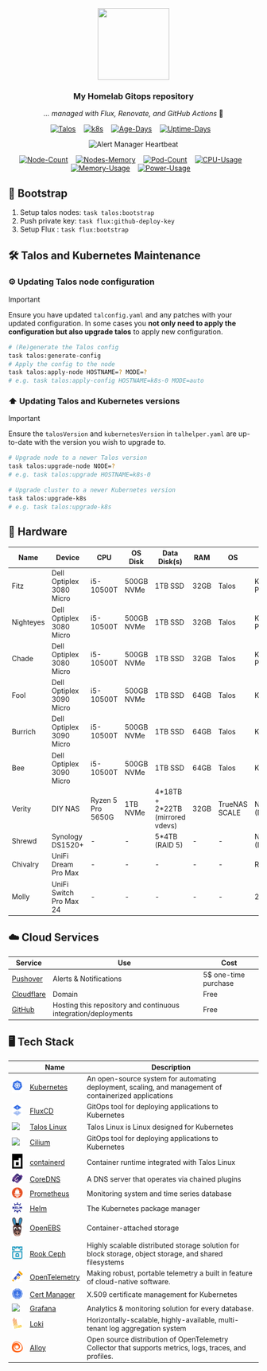 <div align="center">


<img src="https://raw.githubusercontent.com/onedr0p/home-ops/main/docs/src/assets/logo.png" align="center" width="144px" height="144px"/>

### My Homelab Gitops repository

_... managed with Flux, Renovate, and GitHub Actions_ 🤖



</div>

<div align="center">


[![Talos](https://img.shields.io/endpoint?url=https%3A%2F%2Fkromgo.hoohoot.org%2Ftalos_version&style=flat-square&label=Talos)](https://github.com/kashalls/kromgo)
&nbsp;&nbsp;
[![k8s](https://img.shields.io/endpoint?url=https%3A%2F%2Fkromgo.hoohoot.org%2Fkubernetes_version&style=flat-square&label=K8S)](https://github.com/kashalls/kromgo)
&nbsp;&nbsp;
[![Age-Days](https://img.shields.io/endpoint?url=https%3A%2F%2Fkromgo.hoohoot.org%2Fcluster_age_days&style=flat-square&label=Age)](https://github.com/kashalls/kromgo)
&nbsp;&nbsp;
[![Uptime-Days](https://img.shields.io/endpoint?url=https%3A%2F%2Fkromgo.hoohoot.org%2Fcluster_uptime_days&style=flat-square&label=Uptime)](https://github.com/kashalls/kromgo)
&nbsp;&nbsp;

</div>
<div align="center">

![Alert Manager Heartbeat](https://healthchecks.io/b/2/54405929-0cab-4e44-9404-07ac4f54da8a.svg)

[![Node-Count](https://img.shields.io/endpoint?url=https%3A%2F%2Fkromgo.hoohoot.org%2Fcluster_node_count&style=flat-square&label=Nodes)](https://github.com/kashalls/kromgo)
&nbsp;&nbsp;
[![Nodes-Memory](https://img.shields.io/endpoint?url=https%3A%2F%2Fkromgo.hoohoot.org%2Fcluster_total_ram&style=flat-square&label=RAM)](https://github.com/kashalls/kromgo)
&nbsp;&nbsp;
[![Pod-Count](https://img.shields.io/endpoint?url=https%3A%2F%2Fkromgo.hoohoot.org%2Fcluster_pod_count&style=flat-square&label=Pods)](https://github.com/kashalls/kromgo)
&nbsp;&nbsp;
[![CPU-Usage](https://img.shields.io/endpoint?url=https%3A%2F%2Fkromgo.hoohoot.org%2Fcluster_cpu_usage&style=flat-square&label=CPU)](https://github.com/kashalls/kromgo)
&nbsp;&nbsp;
[![Memory-Usage](https://img.shields.io/endpoint?url=https%3A%2F%2Fkromgo.hoohoot.org%2Fcluster_memory_usage&style=flat-square&label=Memory)](https://github.com/kashalls/kromgo)
&nbsp;&nbsp;
[![Power-Usage](https://img.shields.io/endpoint?url=https%3A%2F%2Fkromgo.hoohoot.org%2Fcluster_power_usage&style=flat-square&label=Power)](https://github.com/kashalls/kromgo)
&nbsp;&nbsp;
</div>

## 🚀 Bootstrap

1. Setup talos nodes: `task talos:bootstrap`
2. Push private key: `task flux:github-deploy-key`
3. Setup Flux : `task flux:bootstrap`

## 🛠️ Talos and Kubernetes Maintenance

### ⚙️ Updating Talos node configuration

> [!IMPORTANT]
> Ensure you have updated `talconfig.yaml` and any patches with your updated configuration. In some cases you **not only
need to apply the configuration but also upgrade talos** to apply new configuration.

```sh
# (Re)generate the Talos config
task talos:generate-config
# Apply the config to the node
task talos:apply-node HOSTNAME=? MODE=?
# e.g. task talos:apply-config HOSTNAME=k8s-0 MODE=auto
```

### ⬆️ Updating Talos and Kubernetes versions

> [!IMPORTANT]
> Ensure the `talosVersion` and `kubernetesVersion` in `talhelper.yaml` are up-to-date with the version you wish to
> upgrade to.

```sh
# Upgrade node to a newer Talos version
task talos:upgrade-node NODE=?
# e.g. task talos:upgrade HOSTNAME=k8s-0
```

```sh
# Upgrade cluster to a newer Kubernetes version
task talos:upgrade-k8s
# e.g. task talos:upgrade-k8s
```

## 🔧 Hardware

| Name      | Device                   | CPU               | OS Disk    | Data Disk(s)                      | RAM  | OS            | Purpose           |
|-----------|--------------------------|-------------------|------------|-----------------------------------|------|---------------|-------------------|
| Fitz      | Dell Optiplex 3080 Micro | i5-10500T         | 500GB NVMe | 1TB SSD                           | 32GB | Talos         | K8S Control Plane |
| Nighteyes | Dell Optiplex 3080 Micro | i5-10500T         | 500GB NVMe | 1TB SSD                           | 32GB | Talos         | K8S Control Plane |
| Chade     | Dell Optiplex 3080 Micro | i5-10500T         | 500GB NVMe | 1TB SSD                           | 32GB | Talos         | K8S Control Plane |
| Fool      | Dell Optiplex 3090 Micro | i5-10500T         | 500GB NVMe | 1TB SSD                           | 64GB | Talos         | K8S Worker        |
| Burrich   | Dell Optiplex 3090 Micro | i5-10500T         | 500GB NVMe | 1TB SSD                           | 64GB | Talos         | K8S Worker        |
| Bee       | Dell Optiplex 3090 Micro | i5-10500T         | 500GB NVMe | 1TB SSD                           | 64GB | Talos         | K8S Worker        |
| Verity    | DIY NAS                  | Ryzen 5 Pro 5650G | 1TB NVMe   | 4*18TB + 2\*22TB (mirrored vdevs) | 32GB | TrueNAS SCALE | NAS (NFS/Backup)  |
| Shrewd    | Synology DS1520+         | -                 | -          | 5*4TB (RAID 5)                    | -    | -             | NAS (NFS/Backup)  |
| Chivalry  | UniFi Dream Pro Max      | -                 | -          | -                                 | -    | -             | Router            |
| Molly     | UniFi Switch Pro Max 24  | -                 | -          | -                                 | -    | -             | 2.5Gb Switch      |

## ☁️ Cloud Services

| Service                                   | Use                                                            | Cost                 |
|-------------------------------------------|----------------------------------------------------------------|----------------------|
| [Pushover](https://pushover.net)          | Alerts & Notifications                                         | 5$ one-time purchase |
| [Cloudflare](https://www.cloudflare.com/) | Domain                                                         | Free                 |
| [GitHub](https://github.com/)             | Hosting this repository and continuous integration/deployments | Free                 |

## 🖥️ Tech Stack

|                                                                                                                                                                   | Name                                                          | Description                                                                                            |
|:------------------------------------------------------------------------------------------------------------------------------------------------------------------|---------------------------------------------------------------|--------------------------------------------------------------------------------------------------------|
| <img width="32" src="https://github.com/cncf/artwork/raw/main/projects/kubernetes/icon/color/kubernetes-icon-color.svg">                                          | [Kubernetes](https://kubernetes.io/)                          | An open-source system for automating deployment, scaling, and management of containerized applications |
| <img width="32" src="https://github.com/cncf/artwork/raw/main/projects/flux/icon/color/flux-icon-color.svg">                                                      | [FluxCD](https://fluxcd.io/)                                  | GitOps tool for deploying applications to Kubernetes                                                   |
| <img width="32" src="https://www.talos.dev/images/logo.svg">                                                                                                      | [Talos Linux](https://www.talos.dev/)                         | Talos Linux is Linux designed for Kubernetes                                                           |
| <img width="62" src="https://github.com/cncf/artwork/raw/main/projects/cilium/icon/color/cilium_icon-color.svg">                                                  | [Cilium](https://cilium.io/)                                  | GitOps tool for deploying applications to Kubernetes                                                   |
| <img width="32" src="https://github.com/cncf/artwork/raw/main/projects/containerd/icon/color/containerd-icon-color.svg">                                          | [containerd](https://containerd.io/)                          | Container runtime integrated with Talos Linux                                                          |
| <img width="32" src="https://github.com/cncf/artwork/raw/main/projects/coredns/icon/color/coredns-icon-color.svg">                                                | [CoreDNS](https://coredns.io/)                                | A DNS server that operates via chained plugins                                                         |
| <img width="32" src="https://github.com/cncf/artwork/raw/main/projects/prometheus/icon/color/prometheus-icon-color.svg">                                          | [Prometheus](https://prometheus.io)                           | Monitoring system and time series database                                                             |
| <img width="32" src="https://github.com/cncf/artwork/raw/main/projects/helm/icon/color/helm-icon-color.svg">                                                      | [Helm](https://helm.sh)                                       | The Kubernetes package manager                                                                         |
| <img width="32" src="https://raw.githubusercontent.com/cncf/artwork/3f0fb8808bff60f0899233e5e49aa1af055bb6ab/archived/openebs/icon/color/openebs-icon-color.svg"> | [OpenEBS](https://openebs.io)                                 | Container-attached storage                                                                             |
| <img width="32" src="./docs/assets/rook.png">                                                                                                                     | [Rook Ceph](https://rook.io/docs/rook/v1.9/ceph-storage.html) | Highly scalable distributed storage solution for block storage, object storage, and shared filesystems |
| <img width="32" src="https://github.com/cncf/artwork/raw/main/projects/opentelemetry/icon/color/opentelemetry-icon-color.svg">                                    | [OpenTelemetry](https://opentelemetry.io)                     | Making robust, portable telemetry a built in feature of cloud-native software.                         |
| <img width="32" src="https://github.com/cncf/artwork/raw/main/projects/cert-manager/icon/color/cert-manager-icon-color.svg">                                      | [Cert Manager](https://cert-manager.io/)                      | X.509 certificate management for Kubernetes                                                            |
| <img width="32" src="https://grafana.com/static/img/menu/grafana2.svg">                                                                                           | [Grafana](https://grafana.com)                                | Analytics & monitoring solution for every database.                                                    |
| <img width="32" src="https://github.com/grafana/loki/blob/main/docs/sources/logo.png?raw=true">                                                                   | [Loki](https://grafana.com/oss/loki/)                         | Horizontally-scalable, highly-available, multi-tenant log aggregation system                           |
| <img width="32" src="./docs/assets/alloy.png">                                                                                                                    | [Alloy](https://grafana.com/docs/alloy/latest/)               | Open source distribution of OpenTelemetry Collector that supports metrics, logs, traces, and profiles. |

